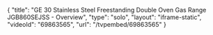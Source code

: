 {
    "title": "GE 30 Stainless Steel Freestanding Double Oven Gas Range JGB860SEJSS - Overview",
    "type": "solo",
    "layout": "iframe-static",
    "videoId": "69863565",
    "url": "\/tvpembed\/69863565"
}